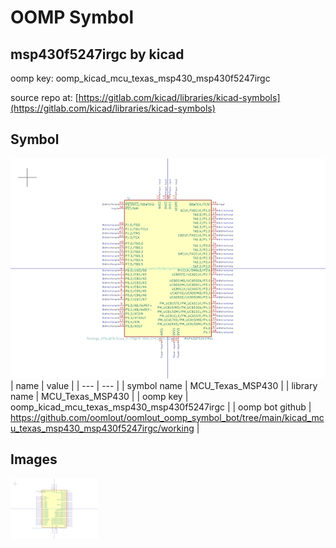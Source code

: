 # OOMP Symbol  
## msp430f5247irgc  by kicad  
  
oomp key: oomp_kicad_mcu_texas_msp430_msp430f5247irgc  
  
source repo at: [https://gitlab.com/kicad/libraries/kicad-symbols](https://gitlab.com/kicad/libraries/kicad-symbols)  
## Symbol  
  
[![working.png](working_600.png)](working.png)  
| name | value | 
| --- | --- | 
| symbol name | MCU_Texas_MSP430 | 
| library name | MCU_Texas_MSP430 | 
| oomp key | oomp_kicad_mcu_texas_msp430_msp430f5247irgc | 
| oomp bot github | https://github.com/oomlout/oomlout_oomp_symbol_bot/tree/main/kicad_mcu_texas_msp430_msp430f5247irgc/working | 
## Images  
  
[![working.png](working_140.png)](working.png)  
